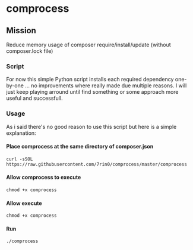 # comprocess

## Mission
Reduce memory usage of composer require/install/update (without composer.lock file)

### Script
For now this simple Python script installs each required dependency one-by-one ... no improvements where really made due multiple reasons. I will just keep playing arround until find something or some approach more useful and successfull.

### Usage
As i said there's no good reason to use this script but here is a simple explanation:
#### Place comprocess at the same directory of composer.json
``` curl -sSOL https://raw.githubusercontent.com/7rin0/comprocess/master/comprocess ```
#### Allow comprocess to execute
``` chmod +x comprocess ```
#### Allow execute
``` chmod +x comprocess ```
#### Run
``` ./comprocess ```


